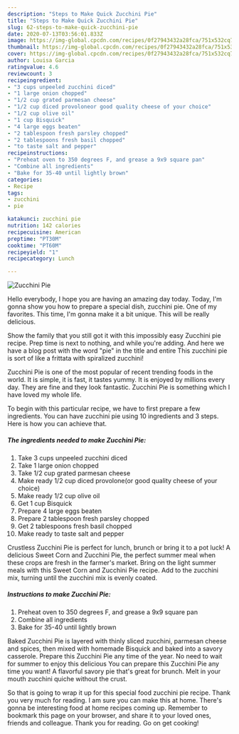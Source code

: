 ```yaml
---
description: "Steps to Make Quick Zucchini Pie"
title: "Steps to Make Quick Zucchini Pie"
slug: 62-steps-to-make-quick-zucchini-pie
date: 2020-07-13T03:56:01.833Z
image: https://img-global.cpcdn.com/recipes/0f27943432a28fca/751x532cq70/zucchini-pie-recipe-main-photo.jpg
thumbnail: https://img-global.cpcdn.com/recipes/0f27943432a28fca/751x532cq70/zucchini-pie-recipe-main-photo.jpg
cover: https://img-global.cpcdn.com/recipes/0f27943432a28fca/751x532cq70/zucchini-pie-recipe-main-photo.jpg
author: Louisa Garcia
ratingvalue: 4.6
reviewcount: 3
recipeingredient:
- "3 cups unpeeled zucchini diced"
- "1 large onion chopped"
- "1/2 cup grated parmesan cheese"
- "1/2 cup diced provoloneor good quality cheese of your choice"
- "1/2 cup olive oil"
- "1 cup Bisquick"
- "4 large eggs beaten"
- "2 tablespoon fresh parsley chopped"
- "2 tablespoons fresh basil chopped"
- "to taste salt and pepper"
recipeinstructions:
- "Preheat oven to 350 degrees F, and grease a 9x9 square pan"
- "Combine all ingredients"
- "Bake for 35-40 until lightly brown"
categories:
- Recipe
tags:
- zucchini
- pie

katakunci: zucchini pie 
nutrition: 142 calories
recipecuisine: American
preptime: "PT30M"
cooktime: "PT60M"
recipeyield: "1"
recipecategory: Lunch

---
```



![Zucchini Pie](https://img-global.cpcdn.com/recipes/0f27943432a28fca/751x532cq70/zucchini-pie-recipe-main-photo.jpg)

Hello everybody, I hope you are having an amazing day today. Today, I'm gonna show you how to prepare a special dish, zucchini pie. One of my favorites. This time, I'm gonna make it a bit unique. This will be really delicious.

Show the family that you still got it with this impossibly easy Zucchini pie recipe. Prep time is next to nothing, and while you&#39;re adding. And here we have a blog post with the word &#34;pie&#34; in the title and entire This zucchini pie is sort of like a frittata with spiralized zucchini!

Zucchini Pie is one of the most popular of recent trending foods in the world. It is simple, it is fast, it tastes yummy. It is enjoyed by millions every day. They are fine and they look fantastic. Zucchini Pie is something which I have loved my whole life.


To begin with this particular recipe, we have to first prepare a few ingredients. You can have zucchini pie using 10 ingredients and 3 steps. Here is how you can achieve that.

<!--inarticleads1-->

##### The ingredients needed to make Zucchini Pie:

1. Take 3 cups unpeeled zucchini diced
1. Take 1 large onion chopped
1. Take 1/2 cup grated parmesan cheese
1. Make ready 1/2 cup diced provolone(or good quality cheese of your choice)
1. Make ready 1/2 cup olive oil
1. Get 1 cup Bisquick
1. Prepare 4 large eggs beaten
1. Prepare 2 tablespoon fresh parsley chopped
1. Get 2 tablespoons fresh basil chopped
1. Make ready to taste salt and pepper


Crustless Zucchini Pie is perfect for lunch, brunch or bring it to a pot luck! A delicious Sweet Corn and Zucchini Pie, the perfect summer meal when these crops are fresh in the farmer&#39;s market. Bring on the light summer meals with this Sweet Corn and Zucchini Pie recipe. Add to the zucchini mix, turning until the zucchini mix is evenly coated. 

<!--inarticleads2-->

##### Instructions to make Zucchini Pie:

1. Preheat oven to 350 degrees F, and grease a 9x9 square pan
1. Combine all ingredients
1. Bake for 35-40 until lightly brown


Baked Zucchini Pie is layered with thinly sliced zucchini, parmesan cheese and spices, then mixed with homemade Bisquick and baked into a savory casserole. Prepare this Zucchini Pie any time of the year. No need to wait for summer to enjoy this delicious You can prepare this Zucchini Pie any time you want! A flavorful savory pie that&#39;s great for brunch. Melt in your mouth zucchini quiche without the crust. 

So that is going to wrap it up for this special food zucchini pie recipe. Thank you very much for reading. I am sure you can make this at home. There's gonna be interesting food at home recipes coming up. Remember to bookmark this page on your browser, and share it to your loved ones, friends and colleague. Thank you for reading. Go on get cooking!
